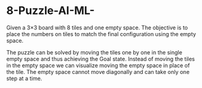 # 8-Puzzle-AI-ML-
Given a 3×3 board with 8 tiles and one empty space. The objective is to place the numbers on tiles to match the final configuration using the empty space.

The puzzle can be solved by moving the tiles one by one in the single empty space and thus achieving the Goal state. Instead of moving the tiles in the empty space we can visualize moving the empty space in place of the tile. The empty space cannot move diagonally and can take only one step at a time.
